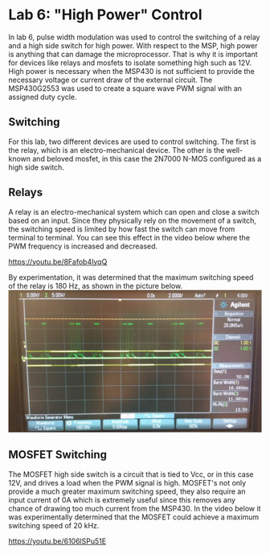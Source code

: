 # Lab 6: "High Power" Control

In lab 6, pulse width modulation was used to control the switching of a relay and a high side switch for high power. With respect to the MSP, high power is anything that can damage the microprocessor. That is why it is important for devices like relays and mosfets to isolate something high such as 12V. High power is necessary when the MSP430 is not sufficient to provide the necessary voltage or current draw of the external circuit. The MSP430G2553 was used to create a square wave PWM signal with an assigned duty cycle.

## Switching

For this lab, two different devices are used to control switching. The first is the relay, which is an electro-mechanical device. The other is the well-known and beloved mosfet, in this case the 2N7000 N-MOS configured as a high side switch. 

## Relays

A relay is an electro-mechanical system which can open and close a switch based on an input. Since they physically rely on the movement of a switch, the switching speed is limited by how fast the switch can move from terminal to terminal. You can see this effect in the video below where the PWM frequency is increased and decreased.

https://youtu.be/8Fafob4IyqQ

By experimentation, it was determined that the maximum switching speed of the relay is 180 Hz, as shown in the picture below.
![alt text](https://github.com/RU09342/lab-6taking-control-over-your-embedded-life-quinn-and-hastings/blob/master/High%20Power%20Control/RelayMAX.jpg)

## MOSFET Switching

The MOSFET high side switch is a circuit that is tied to Vcc, or in this case 12V, and drives a load when the PWM signal is high. MOSFET's not only provide a much greater maximum switching speed, they also require an input current of 0A which is extremely useful since this removes any chance of drawing too much current from the MSP430. In the video below it was experimentally determined that the MOSFET could achieve a maximum switching speed of 20 kHz. 

https://youtu.be/6106lSPu51E
